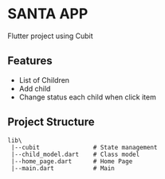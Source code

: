 # SANTA APP

Flutter project using Cubit

## Features

- List of Children
- Add child
- Change status each child when click item

## Project Structure

```
lib\
 |--cubit               # State management
 |--child_model.dart    # Class model
 |--home_page.dart      # Home Page
 |--main.dart           # Main

```
